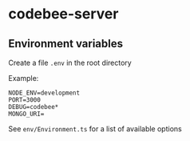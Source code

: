 # codebee-server

## Environment variables
Create a file `.env` in the root directory

Example:

```
NODE_ENV=development
PORT=3000
DEBUG=codebee*
MONGO_URI=
```

See `env/Environment.ts` for a list of available options
